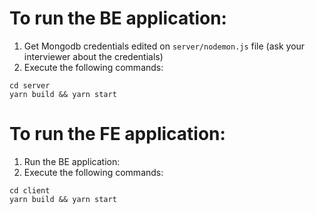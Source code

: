 # To run the BE application:
1) Get Mongodb credentials edited on ``server/nodemon.js`` file (ask your interviewer about the credentials)
2) Execute the following commands:
```
cd server
yarn build && yarn start
```
# To run the FE application:
1) Run the BE application:
2) Execute the following commands: 
```
cd client
yarn build && yarn start
```